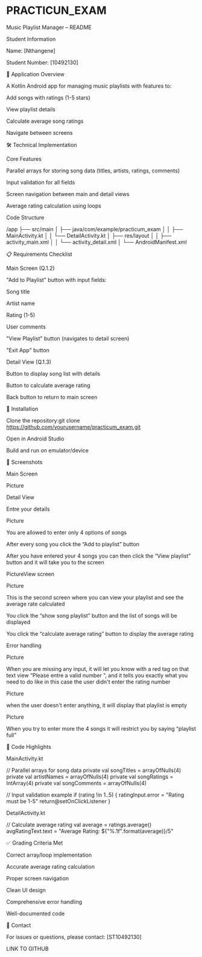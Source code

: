 # PRACTICUN_EXAM
Music Playlist Manager – README 

Student Information 

Name: [Nthangene] 

Student Number: [10492130] 

 

📱 Application Overview 

A Kotlin Android app for managing music playlists with features to: 

Add songs with ratings (1-5 stars) 

View playlist details 

Calculate average song ratings 

Navigate between screens 

🛠 Technical Implementation 

Core Features 

Parallel arrays for storing song data (titles, artists, ratings, comments) 

Input validation for all fields 

Screen navigation between main and detail views 

Average rating calculation using loops 

 

Code Structure 

/app 
├── src/main 
│   ├── java/com/example/practicum_exam 
│   │   ├── MainActivity.kt 
│   │   └── DetailActivity.kt 
│   ├── res/layout 
│   │   ├── activity_main.xml 
│   │   └── activity_detail.xml 
│   └── AndroidManifest.xml 
  

📋 Requirements Checklist 

Main Screen (Q.1.2) 

"Add to Playlist" button with input fields: 

Song title 

Artist name 

Rating (1-5) 

User comments 

"View Playlist" button (navigates to detail screen) 

"Exit App" button 

Detail View (Q.1.3) 

Button to display song list with details 

Button to calculate average rating 

Back button to return to main screen 

🚀 Installation 

Clone the repository:git clone https://github.com/yourusername/practicum_exam.git 
  

Open in Android Studio 

Build and run on emulator/device 

 

 

 

📸 Screenshots 

Main Screen 

Picture 

 

 

 

 

 

 

 

 

 

 

 

 

 

Detail View 

Entre your details  

Picture 

You are allowed to enter only 4 options of songs  

After every song you click the “Add to playlist” button 

After you have entered your 4 songs you can then click the “View playlist” button and it will take you to the screen  

 

 

 

PictureView screen  

 

Picture 

 

 

 

 

 

 

 

 

 

 

 

 

 

 

 

 

 

 

This is the second screen where you can view your playlist and see the average rate calculated  

You click the “show song playlist” button and the list of songs will be displayed  

You click the “calculate average rating” button to display the average rating  

 

Error handling 

 

Picture 

When you are missing any input, it will let you know with a red tag on that text view “Please entre a valid number “, and it tells you exactly what you need to do like in this case the user didn't enter the rating number  

Picture 

 

  

 

when the user doesn't enter anything, it will display that playlist is empty 

Picture 

When you try to enter more the 4 songs it will restrict you by saying “playlist full” 

 

📝 Code Highlights 

MainActivity.kt 

// Parallel arrays for song data 
private val songTitles = arrayOfNulls<String>(4) 
private val artistNames = arrayOfNulls<String>(4) 
private val songRatings = IntArray(4) 
private val songComments = arrayOfNulls<String>(4) 
 
// Input validation example 
if (rating !in 1..5) { 
    ratingInput.error = "Rating must be 1-5" 
    return@setOnClickListener 
} 
  

DetailActivity.kt 

// Calculate average rating 
val average = ratings.average() 
avgRatingText.text = "Average Rating: ${"%.1f".format(average)}/5" 
  

✅ Grading Criteria Met 

Correct array/loop implementation 

Accurate average rating calculation 

Proper screen navigation 

Clean UI design 

Comprehensive error handling 

Well-documented code 

📧 Contact 

For issues or questions, please contact: [ST10492130] 

 

 

 

 LINK TO GITHUB 

 
